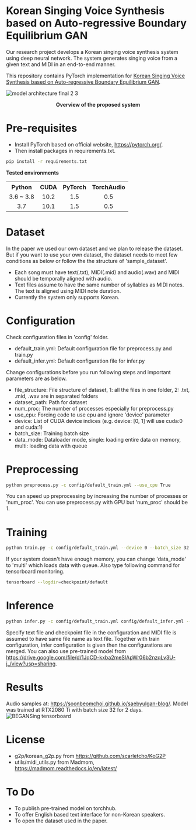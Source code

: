 # Korean Singing Voice Synthesis based on Auto-regressive Boundary Equilibrium GAN
Our research project develops a Korean singing voice synthesis system using deep neural network. The system generates singing voice from a given text and MIDI in an end-to-end manner. 

This repository contains PyTorch implementation for [Korean Singing Voice Synthesis based on Auto-regressive Boundary Equilibrium GAN](https://ieeexplore.ieee.org/stamp/stamp.jsp?tp=&arnumber=9053950).

</p>

![model architecture final 2 3](https://user-images.githubusercontent.com/15067112/81911402-3917fe80-9608-11ea-9718-8a61b564a618.jpg)
<p align="center"><b>Overview of the proposed system</b></p>

# Pre-requisites
- Install PyTorch based on official website, https://pytorch.org/.
- Then install packages in requirements.txt.
```bash
pip install -r requirements.txt
```

**Tested environments**
<style>
td {
    text-align:center;
}
</style>

<table>
    <tr>
        <th> Python </th>
        <th> CUDA </th>
        <th> PyTorch </th>
        <th> TorchAudio </th>
    </tr>
    <tr>
        <td> 3.6 ~ 3.8 </td>
        <td> 10.2 </td>
        <td> 1.5 </td>
        <td> 0.5 </td>
    </tr>
    <tr>
        <td> 3.7 </td>
        <td> 10.1 </td>
        <td> 1.5 </td>
        <td> 0.5 </td>
    </tr>
</table>

# Dataset
In the paper we used our own dataset and we plan to release the dataset. 
But if you want to use your own dataset, the dataset needs to meet few conditions as below or follow the the structure of 'sample_dataset'.

- Each song must have text(.txt), MIDI(.mid) and audio(.wav) and MIDI should be temporally aligned with audio.
- Text files assume to have the same number of syllables as MIDI notes. The text is aligned using MIDI note duration.
- Currently the system only supports Korean.

# Configuration
Check configuration files in 'config' folder.
- default_train.yml: Default configuration file for preprocess.py and train.py
- default_infer.yml: Default configuration file for infer.py

Change configurations before you run following steps and important parameters are as below.
- file_structure: File structure of dataset, 1: all the files in one folder, 2: .txt, .mid, .wav are in separated folders
- dataset_path: Path for dataset
- num_proc: The number of processes especially for preprocess.py
- use_cpu: Forcing code to use cpu and ignore 'device' parameter
- device: List of CUDA device indices (e.g. device: [0, 1] will use cuda:0 and cuda:1)
- batch_size: Training batch size
- data_mode: Dataloader mode, single: loading entire data on memory, multi: loading data with queue

# Preprocessing
```bash
python preprocess.py -c config/default_train.yml --use_cpu True
```

You can speed up preprocessing by increasing the number of processes or 'num_proc'.
You can use preprocess.py with GPU but 'num_proc' should be 1.

# Training
```bash
python train.py -c config/default_train.yml --device 0 --batch_size 32
```

If your system doesn't have enough memory, you can change 'data_mode' to 'multi' which loads data with queue.
Also type following command for tensorboard monitoring.
```bash
tensorboard --logdir=checkpoint/default
```

# Inference
```bash
python infer.py -c config/default_train.yml config/default_infer.yml --device 0
```

Specify text file and checkpoint file in the configuration and MIDI file is assumed to have same file name as text file. Together with train configuration, infer configuration is given then the configurations are merged.
You can also use pre-trained model from https://drive.google.com/file/d/1JqCD-kxba2meSlApWr06b2nzqLv3U-j_/view?usp=sharing.

# Results
Audio samples at: https://soonbeomchoi.github.io/saebyulgan-blog/. Model was trained at RTX2080 Ti with batch size 32 for 2 days.
![BEGANSing tensorboard](https://user-images.githubusercontent.com/15067112/82179828-34aa5900-991a-11ea-9f73-b85aad109cea.png)

# License 
- g2p/korean_g2p.py from https://github.com/scarletcho/KoG2P
- utils/midi_utils.py from Madmom, https://madmom.readthedocs.io/en/latest/

# To Do
- To publish pre-trained model on torchhub.
- To offer English based text interface for non-Korean speakers.
- To open the dataset used in the paper.